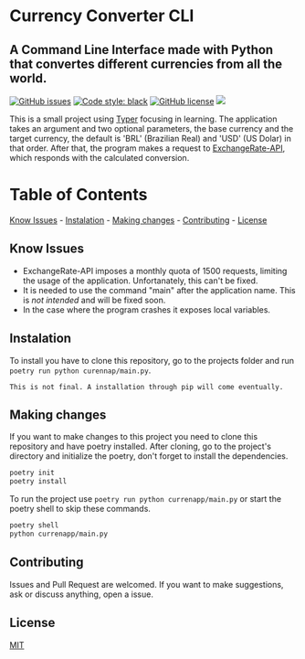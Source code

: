 # Currency Converter CLI

## A Command Line Interface made with Python that convertes different currencies from all the world.
[![GitHub issues](https://img.shields.io/github/issues/caio-bernardo/currencyconv-cli?style=for-the-badge)](https://github.com/caio-bernardo/currencyconv-cli/issues)
[![Code style: black](https://img.shields.io/badge/code%20style-black-000000.svg?style=for-the-badge)](https://github.com/psf/black)
[![GitHub license](https://img.shields.io/github/license/caio-bernardo/currencyconv-cli?color=red&style=for-the-badge)](https://github.com/caio-bernardo/currencyconv-cli/blob/master/LICENSE.md)
![](https://img.shields.io/badge/STATUS-IN%20PROGRESS-blueviolet?style=for-the-badge)

This is a small project using [Typer](https://github.com/tiangolo/typer) focusing in learning. The application takes an argument and two optional parameters, the base currency and the target currency, the default is 'BRL' (Brazilian Real) and 'USD' (US Dolar) in that order. After that, the program makes a request to [ExchangeRate-API](https://www.exchangerate-api.com/), which responds with the calculated conversion.

# Table of Contents

[Know Issues](#know-issues) - [Instalation](#instalation) - [Making changes](#making-changes) - [Contributing](#contributing) - [License](#license)

## Know Issues

- ExchangeRate-API imposes a monthly quota of 1500 requests, limiting the usage of the application. Unfortanately, this can't be fixed.
- It is needed to use the command "main" after the application name. This is _not intended_ and will be fixed soon.
- In the case where the program crashes it exposes local variables.

## Instalation

To install you have to clone this repository, go to the projects folder and run `poetry run python curennap/main.py`.
~~~
This is not final. A installation through pip will come eventually.
~~~

## Making changes

If you want to make changes to this project you need to clone this repository and have poetry installed.
After cloning, go to the project's directory and initialize the poetry, don't forget to install the dependencies.

```bash
poetry init
poetry install
```

To run the project use `poetry run python currenapp/main.py` or start the poetry shell to skip these commands.

```zsh
poetry shell
python currenapp/main.py
```

## Contributing

Issues and Pull Request are welcomed. If you want to make suggestions, ask or discuss anything, open a issue.

## License

[MIT](./LICENSE.md)
